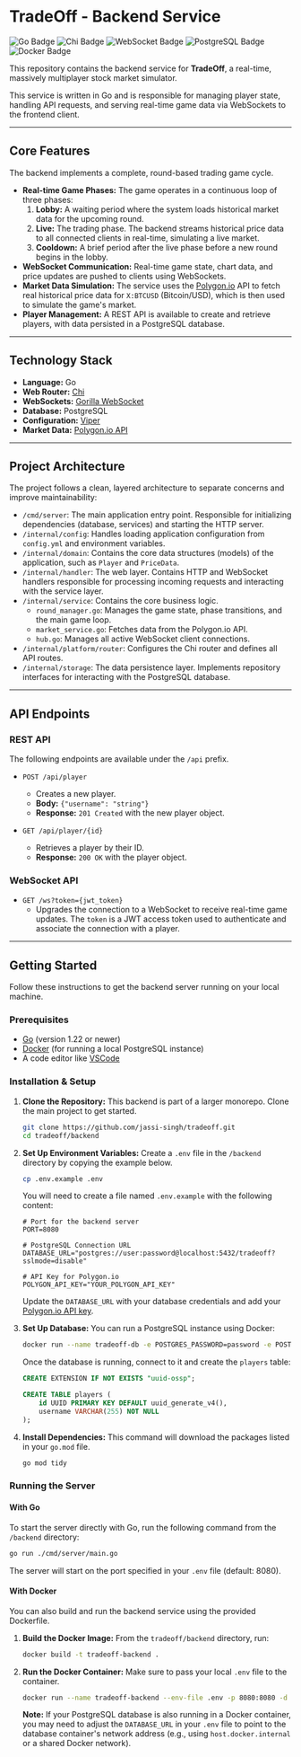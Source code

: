 # TradeOff - Backend Service

![Go Badge](https://img.shields.io/badge/Go-00ADD8?style=for-the-badge&logo=go&logoColor=white)
![Chi Badge](https://img.shields.io/badge/chi-800080?style=for-the-badge)
![WebSocket Badge](https://img.shields.io/badge/WebSocket-019537?style=for-the-badge&logo=websocket&logoColor=white)
![PostgreSQL Badge](https://img.shields.io/badge/PostgreSQL-4169E1?style=for-the-badge&logo=postgresql&logoColor=white)
![Docker Badge](https://img.shields.io/badge/Docker-2496ED?style=for-the-badge&logo=docker&logoColor=white)

This repository contains the backend service for **TradeOff**, a real-time, massively multiplayer stock market simulator.

This service is written in Go and is responsible for managing player state, handling API requests, and serving real-time game data via WebSockets to the frontend client.

---

## Core Features

The backend implements a complete, round-based trading game cycle.

- **Real-time Game Phases:** The game operates in a continuous loop of three phases:
  1.  **Lobby:** A waiting period where the system loads historical market data for the upcoming round.
  2.  **Live:** The trading phase. The backend streams historical price data to all connected clients in real-time, simulating a live market.
  3.  **Cooldown:** A brief period after the live phase before a new round begins in the lobby.
- **WebSocket Communication:** Real-time game state, chart data, and price updates are pushed to clients using WebSockets.
- **Market Data Simulation:** The service uses the [Polygon.io](https://polygon.io/) API to fetch real historical price data for `X:BTCUSD` (Bitcoin/USD), which is then used to simulate the game's market.
- **Player Management:** A REST API is available to create and retrieve players, with data persisted in a PostgreSQL database.

---

## Technology Stack

- **Language:** Go
- **Web Router:** [Chi](https://github.com/go-chi/chi)
- **WebSockets:** [Gorilla WebSocket](https://github.com/gorilla/websocket)
- **Database:** PostgreSQL
- **Configuration:** [Viper](https://github.com/spf13/viper)
- **Market Data:** [Polygon.io API](https://polygon.io/)

---

## Project Architecture

The project follows a clean, layered architecture to separate concerns and improve maintainability:

- `/cmd/server`: The main application entry point. Responsible for initializing dependencies (database, services) and starting the HTTP server.
- `/internal/config`: Handles loading application configuration from `config.yml` and environment variables.
- `/internal/domain`: Contains the core data structures (models) of the application, such as `Player` and `PriceData`.
- `/internal/handler`: The web layer. Contains HTTP and WebSocket handlers responsible for processing incoming requests and interacting with the service layer.
- `/internal/service`: Contains the core business logic.
  - `round_manager.go`: Manages the game state, phase transitions, and the main game loop.
  - `market_service.go`: Fetches data from the Polygon.io API.
  - `hub.go`: Manages all active WebSocket client connections.
- `/internal/platform/router`: Configures the Chi router and defines all API routes.
- `/internal/storage`: The data persistence layer. Implements repository interfaces for interacting with the PostgreSQL database.

---

## API Endpoints

### REST API

The following endpoints are available under the `/api` prefix.

- `POST /api/player`

  - Creates a new player.
  - **Body:** `{"username": "string"}`
  - **Response:** `201 Created` with the new player object.

- `GET /api/player/{id}`
  - Retrieves a player by their ID.
  - **Response:** `200 OK` with the player object.

### WebSocket API

- `GET /ws?token={jwt_token}`
  - Upgrades the connection to a WebSocket to receive real-time game updates. The `token` is a JWT access token used to authenticate and associate the connection with a player.

---

## Getting Started

Follow these instructions to get the backend server running on your local machine.

### Prerequisites

- [Go](https://go.dev/doc/install) (version 1.22 or newer)
- [Docker](https://www.docker.com/get-started/) (for running a local PostgreSQL instance)
- A code editor like [VSCode](https://code.visualstudio.com/)

### Installation & Setup

1.  **Clone the Repository:**
    This backend is part of a larger monorepo. Clone the main project to get started.

    ```bash
    git clone https://github.com/jassi-singh/tradeoff.git
    cd tradeoff/backend
    ```

2.  **Set Up Environment Variables:**
    Create a `.env` file in the `/backend` directory by copying the example below.

    ```bash
    cp .env.example .env
    ```

    You will need to create a file named `.env.example` with the following content:

    ```
    # Port for the backend server
    PORT=8080

    # PostgreSQL Connection URL
    DATABASE_URL="postgres://user:password@localhost:5432/tradeoff?sslmode=disable"

    # API Key for Polygon.io
    POLYGON_API_KEY="YOUR_POLYGON_API_KEY"
    ```

    Update the `DATABASE_URL` with your database credentials and add your [Polygon.io API key](https://polygon.io/dashboard).

3.  **Set Up Database:**
    You can run a PostgreSQL instance using Docker:

    ```bash
    docker run --name tradeoff-db -e POSTGRES_PASSWORD=password -e POSTGRES_USER=user -e POSTGRES_DB=tradeoff -p 5432:5432 -d postgres
    ```

    Once the database is running, connect to it and create the `players` table:

    ```sql
    CREATE EXTENSION IF NOT EXISTS "uuid-ossp";

    CREATE TABLE players (
        id UUID PRIMARY KEY DEFAULT uuid_generate_v4(),
        username VARCHAR(255) NOT NULL
    );
    ```

4.  **Install Dependencies:**
    This command will download the packages listed in your `go.mod` file.
    ```bash
    go mod tidy
    ```

### Running the Server

#### With Go

To start the server directly with Go, run the following command from the `/backend` directory:

```bash
go run ./cmd/server/main.go
```

The server will start on the port specified in your `.env` file (default: 8080).

#### With Docker

You can also build and run the backend service using the provided Dockerfile.

1.  **Build the Docker Image:**
    From the `tradeoff/backend` directory, run:

    ```bash
    docker build -t tradeoff-backend .
    ```

2.  **Run the Docker Container:**
    Make sure to pass your local `.env` file to the container.
    ```bash
    docker run --name tradeoff-backend --env-file .env -p 8080:8080 -d tradeoff-backend
    ```
    **Note:** If your PostgreSQL database is also running in a Docker container, you may need to adjust the `DATABASE_URL` in your `.env` file to point to the database container's network address (e.g., using `host.docker.internal` or a shared Docker network).
